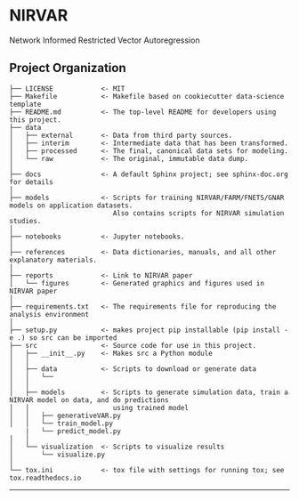 NIRVAR
==============================

Network Informed Restricted Vector Autoregression

Project Organization
------------

    ├── LICENSE            <- MIT
    ├── Makefile           <- Makefile based on cookiecutter data-science template
    ├── README.md          <- The top-level README for developers using this project.
    ├── data
    │   ├── external       <- Data from third party sources.
    │   ├── interim        <- Intermediate data that has been transformed.
    │   ├── processed      <- The final, canonical data sets for modeling.
    │   └── raw            <- The original, immutable data dump.
    │
    ├── docs               <- A default Sphinx project; see sphinx-doc.org for details
    │
    ├── models             <- Scripts for training NIRVAR/FARM/FNETS/GNAR models on application datasets.
                              Also contains scripts for NIRVAR simulation studies.
    │
    ├── notebooks          <- Jupyter notebooks.
    │
    ├── references         <- Data dictionaries, manuals, and all other explanatory materials.
    │
    ├── reports            <- Link to NIRVAR paper
    │   └── figures        <- Generated graphics and figures used in NIRVAR paper
    │
    ├── requirements.txt   <- The requirements file for reproducing the analysis environment
    │
    ├── setup.py           <- makes project pip installable (pip install -e .) so src can be imported
    ├── src                <- Source code for use in this project.
    │   ├── __init__.py    <- Makes src a Python module
    │   │
    │   ├── data           <- Scripts to download or generate data
    │   │   └── 
    │   │
    │   ├── models         <- Scripts to generate simulation data, train a NIRVAR model on data, and do predictions 
    │   │                     using trained model
    │   │   ├── generativeVAR.py
    │   │   └── train_model.py
        |   └── predict_model.py
    │   │
    │   └── visualization  <- Scripts to visualize results 
    │       └── visualize.py
    │
    └── tox.ini            <- tox file with settings for running tox; see tox.readthedocs.io


--------

